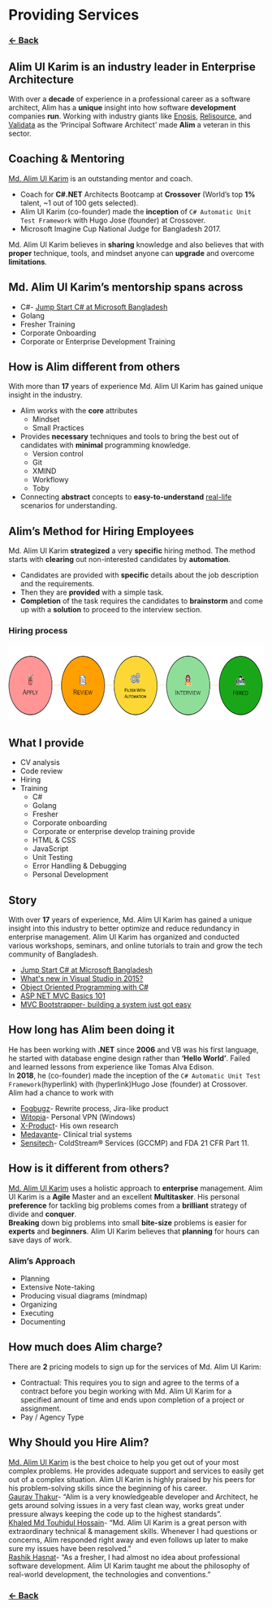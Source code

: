 # Providing Services

### [← Back](alim-ul-karim-profile.md)

## Alim Ul Karim is an industry leader in Enterprise Architecture

With over a **decade** of experience in a professional career as a software architect, Alim has a **unique** insight into how software **development** companies **run**. Working with industry giants like [Enosis](https://www.enosisbd.com/), [Relisource](https://www.relisource.com/), and [Validata](https://www.validata-software.com/) as the ‘Principal Software Architect’ made **Alim** a veteran in this sector.<br>

## Coaching & Mentoring

[Md. Alim Ul Karim](https://www.linkedin.com/in/alimkarim/) is an outstanding mentor and coach.<br>

- Coach for **C#.NET** Architects Bootcamp at **Crossover** (World’s top **1%** talent, ~1 out of 100 gets selected).
- Alim Ul Karim (co-founder) made the **inception** of `C# Automatic Unit Test Framework` with Hugo Jose (founder) at Crossover.
- Microsoft Imagine Cup National Judge for Bangladesh 2017.<br>

Md. Alim Ul Karim believes in **sharing** knowledge and also believes that with **proper** technique, tools, and mindset anyone can **upgrade** and overcome **limitations**.<br>

## Md. Alim Ul Karim’s mentorship spans across

- C#- [Jump Start C# at Microsoft Bangladesh](https://www.facebook.com/events/344060209130400/)
- Golang
- Fresher Training
- Corporate Onboarding
- Corporate or Enterprise Development Training

## How is Alim different from others

With more than **17** years of experience Md. Alim Ul Karim has gained unique insight in the industry.<br>

- Alim works with the **core** attributes
  - Mindset
  - Small Practices
- Provides **necessary** techniques and tools to bring the best out of candidates with **minimal** programming knowledge.
  - Version control
  - Git
  - XMIND
  - Workflowy
  - Toby
- Connecting **abstract** concepts to **easy-to-understand** [real-life](https://www.youtube.com/watch?v=tt6xi-EFOEg&ab_channel=Md.AlimUlKarim) scenarios for understanding.

## Alim’s Method for Hiring Employees

Md. Alim Ul Karim **strategized** a very **specific** hiring method. The method starts with **clearing** out non-interested candidates by **automation**.<br>

- Candidates are provided with **specific** details about the job description and the requirements.
- Then they are **provided** with a simple task.
- **Completion** of the task requires the candidates to **brainstorm** and come up with a **solution** to proceed to the interview section.

### Hiring process

<img height="150" src="img/Hiring%20Process.png"><br>

## What I provide

- CV analysis
- Code review
- Hiring
- Training
  - C#
  - Golang
  - Fresher
  - Corporate onboarding
  - Corporate or enterprise develop training provide
  - HTML & CSS
  - JavaScript
  - Unit Testing
  - Error Handling & Debugging
  - Personal Development

## Story

With over **17** years of experience, Md. Alim Ul Karim has gained a unique insight into this industry to better optimize and reduce redundancy in enterprise management. Alim Ul Karim has organized and conducted various workshops, seminars, and online tutorials to train and grow the tech community of Bangladesh.<br>

- [Jump Start C# at Microsoft Bangladesh](https://www.facebook.com/events/344060209130400/)
- [What's new in Visual Studio in 2015?](https://www.facebook.com/events/817132531678613/)
- [Object Oriented Programming with C#](https://www.youtube.com/watch?v=e7Yj6vLyYOI)
- [ASP NET MVC Basics 101](https://www.youtube.com/watch?v=IbODjqv20Ps&list=PLMrByii5bGGwr3WnW6naL_ieO9pDc5dK-&index=5&ab_channel=Md.AlimUlKarim)
- [MVC Bootstrapper- building a system just got easy](http://www.thedailystar.net/bytes/mvc-bootstrapper-building-system-just-got-easy-120904)

## How long has Alim been doing it

He has been working with **.NET** since **2006** and VB was his first language, he started with database engine design rather than **‘Hello World’**. Failed and learned lessons from experience like Tomas Alva Edison.<br>
In **2018**, he (co-founder) made the inception of the `C# Automatic Unit Test Framework`(hyperlink) with (hyperlink)Hugo Jose (founder) at Crossover.<br>
Alim had a chance to work with<br>

- [Fogbugz](https://twitter.com/FogBugzTeam/status/1098573550418444289)- Rewrite process, Jira-like product
- [Witopia](https://www.witopia.com/)- Personal VPN (Windows)
- [X-Product](http://the-xproduct.com/)- His own research
- [Medavante](http://www.medavante.com/)- Clinical trial systems
- [Sensitech]()- ColdStream® Services (GCCMP) and FDA 21 CFR Part 11.

## How is it different from others?

[Md. Alim Ul Karim](https://www.linkedin.com/in/alimkarim/) uses a holistic approach to **enterprise** management. Alim Ul Karim is a **Agile** Master and an excellent **Multitasker**. His personal **preference** for tackling big problems comes from a **brilliant** strategy of divide and **conquer**.<br>
**Breaking** down big problems into small **bite-size** problems is easier for **experts** and **beginners**. Alim Ul Karim believes that **planning** for hours can save days of work.<br>

### Alim’s Approach

- Planning
- Extensive Note-taking
- Producing visual diagrams (mindmap)
- Organizing
- Executing
- Documenting

## How much does Alim charge?

There are **2** pricing models to sign up for the services of Md. Alim Ul Karim: 

- Contractual: This requires you to sign and agree to the terms of a contract before you begin working with Md. Alim Ul Karim for a specified amount of time and ends upon completion of a project or assignment.
- Pay / Agency Type

## Why Should you Hire Alim?

[Md. Alim Ul Karim](https://www.linkedin.com/in/alimkarim/) is the best choice to help you get out of your most complex problems. He provides adequate support and services to easily get out of a complex situation. Alim Ul Karim is highly praised by his peers for his problem-solving skills since the beginning of his career.<br>
[Gaurav Thakur](https://www.linkedin.com/in/gmsgthakur/)- “Alim is a very knowledgeable developer and Architect, he gets around solving issues in a very fast clean way, works great under pressure always keeping the code up to the highest standards”.<br>
[Khaled Md Touhidul Hossain](https://www.linkedin.com/in/encryptedtouhid/)- “Md. Alim Ul Karim is a great person with extraordinary technical & management skills. Whenever I had questions or concerns, Alim responded right away and even follows up later to make sure my issues have been resolved.”<br>
[Rashik Hasnat](https://bd.linkedin.com/in/rashikhasnat?trk=public_profile_recommendations)- “As a fresher, I had almost no idea about professional software development. Alim Ul Karim taught me about the philosophy of real-world development, the technologies and conventions.”<br>

### [← Back](alim-ul-karim-profile.md)
